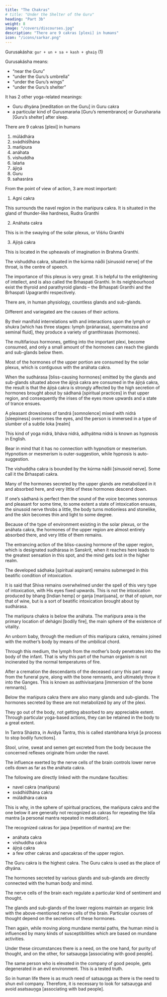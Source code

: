 ```yaml
---
title: "The Chakras"
# title: "Under the Shelter of the Guru"
heading: "Part 3b"
weight: 8
image: "/covers/discourses.jpg"
description: "There are 9 cakras [plexi] in humans"
icon: "/icons/sarkar.png"
---
```




Gurusakásha: `gur + un + sa + kash + ghaiṋ` (1)

Gurusakásha means:
- “near the Guru”
- “under the Guru’s umbrella”
- “under the Guru’s wings”
- “under the Guru’s shelter”

It has 2 other yoga-related meanings:
- Guru dhyána [meditation on the Guru] in Guru cakra
- a particular kind of Gurusmarańa [Guru’s remembrance] or Gurusharańa [Guru’s shelter] after sleep.

There are 9 cakras [plexi] in humans

1. múládhára
2. svádhiśt́hána
3. mańipura
4. anáhata
5. vishuddha
6. lalańa
7. ájiṋá
8. Guru
9. sahasrára

From the point of view of <!-- karma --> action, 3 are most important:

1. Agni cakra 

This surrounds the navel region in the mańipura cakra. It is situated in the gland of thunder-like hardness, Rudra Granthi

2. Anáhata cakra 

This is in the swaying of the solar plexus, or Viśńu Granthi

3. Ajiṋá cakra

This is located in the upheavals of imagination in Brahma Granthi.


The vishuddha cakra, situated in the kúrma nád́ii [sinusoid nerve] of the throat, is the centre of speech.

The importance of this plexus is very great. It is helpful to the enlightening of intellect, and is also called the Brhaspati Granthi. In its neighbourhood exist the thyroid and parathyroid glands – the Brhaspati Granthi and the Brhaspati Upagranthi respectively.

There are, in human physiology, countless glands and sub-glands.

Different and variegated are the causes of their actions. 

By their manifold interrelations with and interactions upon the lymph or shukra [which has three stages: lymph (práńarasa), spermatozoa and seminal fluid], they produce a variety of granthirasas (hormones). 

The multifarious hormones, getting into the important plexi, become consumed, and only a small amount of the hormones can reach the glands and sub-glands below them. 

Most of the hormones of the upper portion are consumed by the solar plexus, which is contiguous with the anáhata cakra. 

When the sudhárasa [bliss-causing hormones] emitted by the glands and sub-glands situated above the ájiṋá cakra are consumed in the ájiṋá cakra, the result is that the ájiṋá cakra is strongly affected by the high secretion of hormones brought about by sádhaná [spiritual practices] in that upper region, and consequently the irises of the eyes move upwards and a state of trance ensues. 

A pleasant drowsiness of tandrá [somnolence] mixed with nidrá [sleepiness] overcomes the eyes, and the person is immersed in a type of slumber of a subtle loka [realm]

This kind of yoga nidrá, bháva nidrá, adhyátma nidrá is known as hypnosis in English. 

Bear in mind that it has no connection with hypnotism or mesmerism. Hypnotism or mesmerism is outer-suggestion, while hypnosis is auto-suggestion.

The vishuddha cakra is bounded by the kúrma nád́ii [sinusoid nerve]. Some call it the Brhaspati cakra.

Many of the hormones secreted by the upper glands are metabolized in it and absorbed here, and very little of these hormones descend down. 

If one’s sádhaná is perfect then the sound of the voice becomes sonorous and pleasant for some time, to some extent a state of intoxication ensues, the sinusoid nerve throbs a little, the body turns motionless and stonelike, and the skin becomes thin and light to some degree.

Because of the type of environment existing in the solar plexus, or the anáhata cakra, the hormones of the upper region are almost entirely absorbed there, and very little of them remains.

The entrancing action of the bliss-causing hormone of the upper region, which is designated sudhárasa in Sanskrit, when it reaches here leads to the greatest sensation in this spot, and the mind gets lost in the higher realm. 

The developed sádhaka [spiritual aspirant] remains submerged in this beatific condition of intoxication.

It is said that Shiva remains overwhelmed under the spell of this very type of intoxication, with His eyes fixed upwards. This is not the intoxication produced by bhang [Indian hemp] or ganja [marijuana], or that of opium, nor that of wine, but is a sort of beatific intoxication brought about by sudhárasa.

<!-- Surápán karine ámi sudhá khái “Jay Kálii” bale,
Man-mátále mátál kare mad-mátále mátál bale.(2) -->

<!-- [I don’t drink wine, I take divine nectar, saying, “Victory to Kálii.” My mind, intoxicated with bliss-causing hormones, makes me drunk. But those who are intoxicated with drink call me a drunkard.] -->

The mańipura chakra is below the anáhata. The mańipura area is the primary location of dehágni [bodily fire], the main sphere of the existence of vitality. 

An unborn baby, through the medium of this mańipura cakra, remains joined with the mother’s body by means of the umbilical chord. 

Through this medium, the lymph from the mother’s body penetrates into the body of the infant. That is why this part of the human organism is not incinerated by the normal temperatures of fire. 

After a cremation the descendants of the deceased carry this part away from the funeral pyre, along with the bone remnants, and ultimately throw it into the Ganges. This is known as asthivisarjana [immersion of the bone remnants].

Below the mańipura cakra there are also many glands and sub-glands. The hormones secreted by these are not metabolized by any of the plexi. 

They go out of the body, not getting absorbed to any appreciable extent. Through particular yoga-based actions, they can be retained in the body to a great extent. 

In Tantra Shástra, in Avidyá Tantra, this is called stambhana kriyá [a process to stop bodily functions]. 

Stool, urine, sweat and semen get excreted from the body because the concerned reflexes originate from under the navel.

The influence exerted by the nerve cells of the brain controls lower nerve cells down as far as the anáhata cakra. 

The following are directly linked with the mundane faculties:
- navel cakra (mańipura)
- svádhiśt́hána cakra
- múládhára cakra 


This is why, in the sphere of spiritual practices, the mańipura cakra and the one below it are generally not recognized as cakras for repeating the Iśt́a mantra [a personal mantra repeated in meditation]. 

The recognized cakras for japa [repetition of mantra] are the:
- anáhata cakra
- vishuddha cakra
- ájiṋá cakra
- a few other cakras and upacakras of the upper region. 


The Guru cakra is the highest cakra. The Guru cakra is used as the place of dhyána.

The hormones secreted by various glands and sub-glands are directly connected with the human body and mind.

The nerve cells of the brain each regulate a particular kind of sentiment and thought. 

The glands and sub-glands of the lower regions maintain an organic link with the above-mentioned nerve cells of the brain. Particular courses of thought depend on the secretions of these hormones. 

Then again, while moving along mundane mental paths, the human mind is influenced by many kinds of susceptibilities which are based on mundane activities. 

Under these circumstances there is a need, on the one hand, for purity of thought, and on the other, for satsauṋga [associating with good people]. 

The same person who is elevated in the company of good people, gets degenerated in an evil environment. This is a tested truth. 

So in human life there is as much need of satsauṋga as there is the need to shun evil company. Therefore, it is necessary to look for satsauṋga and avoid asatsauṋga [associating with bad people].

<!-- Satsaungena bhavenmuktirasatsaungeśu bandhanam;
Asatsauṋgamudrańaḿ sá mudrá parikiirttitá.
[Keeping good company leads to liberation, whereas the company of bad people leads to greater bondage. The mudrańam – shunning – of bad company is called mudrá sádhaná.] -->


